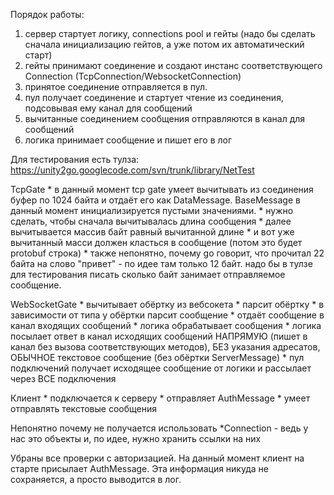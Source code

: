 Порядок работы:

1) сервер стартует логику, connections pool и гейты (надо бы сделать сначала инициализацию гейтов, а уже потом их автоматический старт)
2) гейты принимают соединение и создают инстанс соответствующего Connection (TcpConnection/WebsocketConnection)
3) принятое соединение отправляется в пул.
4) пул получает соединение и стартует чтение из соединения, подсовывая ему канал для сообщений
5) вычитанные соединением сообщения отправляются в канал для сообщений
6) логика принимает сообщение и пишет его в лог

Для тестирования есть тулза: https://unity2go.googlecode.com/svn/trunk/library/NetTest

TcpGate
	* в данный момент tcp gate умеет вычитывать из соединения буфер по 1024 байта и отдаёт его как DataMessage. BaseMessage в данный момент инициализируется пустыми значениями.
	* нужно сделать, чтобы сначала вычитывалась длина сообщения
	* далее вычитывается массив байт равный вычитанной длине
	* и вот уже вычитанный масси должен класться в сообщение (потом это будет protobuf строка)
	* также непонятно, почему go говорит, что прочитал 22 байта на слово "привет" - по идее там только 12 байт. надо бы в тулзе для тестирования писать сколько байт занимает отправляемое сообщение.

WebSocketGate
	* вычитывает обёртку из вебсокета
	* парсит обёртку
	* в зависимости от типа у обёртки парсит сообщение
	* отдаёт сообщение в канал входящих сообщений
	* логика обрабатывает сообщения
	* логика посылает ответ в канал исходящих сообщений НАПРЯМУЮ (пишет в канал без вызова соответствующих методов), БЕЗ указания адресатов, ОБЫЧНОЕ текстовое сообщение (без обёртки ServerMessage)
	* пул подключений получает исходящее сообщение от логики и рассылает через ВСЕ подключения

Клиент
	* подключается к серверу
	* отправляет AuthMessage
	* умеет отправлять текстовые сообщения
	
Непонятно почему не получается использовать *Connection - ведь у нас это объекты и, по идее, нужно хранить ссылки на них


	
Убраны все проверки с авторизацией. На данный момент клиент на старте присылает AuthMessage. Эта информация никуда не сохраняется, а просто выводится в лог.